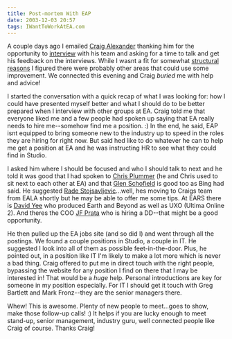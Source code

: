 ```yaml
---
title: Post-mortem With EAP
date: 2003-12-03 20:57
tags: IWantToWorkAtEA.com
---
```

A couple days ago I emailed [Craig Alexander][1] thanking him for the opportunity to [interview][2] with his team and asking for a time to talk and get his feedback on the interviews. While I wasnt a fit for somewhat [structural reasons][3] I figured there were probably other areas that could use some improvement. We connected this evening and Craig *buried* me with help and advice!

I started the conversation with a quick recap of what I was looking for: how I could have presented myself better and what I should do to be better prepared when I interview with other groups at EA. Craig told me that everyone liked me and a few people had spoken up saying that EA really needs to hire me--somehow find me a position. :) In the end, he said, EAP isnt equipped to bring someone new to the industry up to speed in the roles they are hiring for right now. But said hed like to do whatever he can to help me get a position at EA and he was instructing HR to see what they could find in Studio.

I asked him where I should be focused and who I should talk to next and he told it was good that I had spoken to [Chris Plummer][4] (he and Chris used to sit next to each other at EA) and that [Glen Schofield][5] is good too as Bing had said. He suggested [Rade Stojsavljevic][6]...well, hes moving to Craigs team from EALA shortly but he may be able to offer me some tips. At EARS there is [David Yee][7] who produced Earth and Beyond as well as UXO (Ultima Online 2). And theres the COO [JF Prata][8] who is hiring a DD--that might be a good opportunity.

He then pulled up the EA jobs site (and so did I) and went through all the postings. We found a couple positions in Studio, a couple in IT. He suggested I look into all of them as possible feet-in-the-door. Plus, he pointed out, in a position like IT I'm likely to make a lot more which is never a bad thing. Craig offered to put me in direct touch with the right people, bypassing the website for any position I find on there that I may be interested in! That would be a *huge* help. Personal introductions are key for someone in my position especially. For IT I should get it touch with Greg Bartlett and Mark Fronz--they are the senior managers there.

Whew! This is awesome. Plenty of new people to meet...goes to show, make those follow-up calls! :) It helps if you are lucky enough to meet stand-up, senior management, industry guru, well connected people like Craig of course. Thanks Craig!

 [1]: /on-the-phone-with-craig-alexander.html
 [2]: /in-person-interviews-with-eap-round-number-1.html
 [3]: /first-ea-app-complete.html
 [4]: /sit-down-with-neil-young.html
 [5]: http://www.mobygames.com/developer/sheet/view/developerId=43172/
 [6]: http://www.mobygames.com/developer/sheet/view/developerId,31114/
 [7]: http://www.mobygames.com/developer/sheet/view/developerId=13628/
 [8]: http://www.mobygames.com/developer/sheet/view/developerId=21965/

